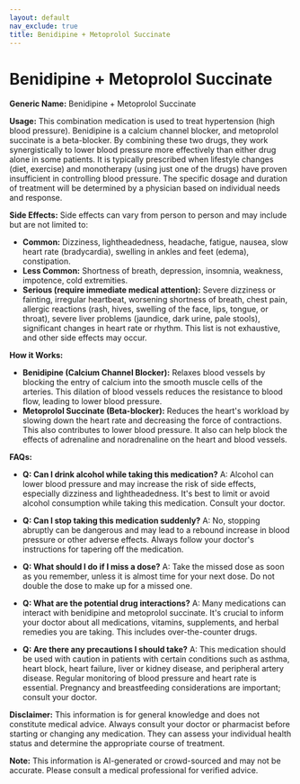```yaml
---
layout: default
nav_exclude: true
title: Benidipine + Metoprolol Succinate
---
```


# Benidipine + Metoprolol Succinate

**Generic Name:** Benidipine + Metoprolol Succinate

**Usage:** This combination medication is used to treat hypertension (high blood pressure).  Benidipine is a calcium channel blocker, and metoprolol succinate is a beta-blocker.  By combining these two drugs, they work synergistically to lower blood pressure more effectively than either drug alone in some patients.  It is typically prescribed when lifestyle changes (diet, exercise) and monotherapy (using just one of the drugs) have proven insufficient in controlling blood pressure.  The specific dosage and duration of treatment will be determined by a physician based on individual needs and response.


**Side Effects:**  Side effects can vary from person to person and may include but are not limited to:

* **Common:** Dizziness, lightheadedness, headache, fatigue, nausea, slow heart rate (bradycardia), swelling in ankles and feet (edema), constipation.
* **Less Common:**  Shortness of breath, depression, insomnia, weakness, impotence, cold extremities.
* **Serious (require immediate medical attention):**  Severe dizziness or fainting, irregular heartbeat, worsening shortness of breath, chest pain, allergic reactions (rash, hives, swelling of the face, lips, tongue, or throat), severe liver problems (jaundice, dark urine, pale stools), significant changes in heart rate or rhythm.  This list is not exhaustive, and other side effects may occur.

**How it Works:**

* **Benidipine (Calcium Channel Blocker):**  Relaxes blood vessels by blocking the entry of calcium into the smooth muscle cells of the arteries.  This dilation of blood vessels reduces the resistance to blood flow, leading to lower blood pressure.
* **Metoprolol Succinate (Beta-blocker):**  Reduces the heart's workload by slowing down the heart rate and decreasing the force of contractions.  This also contributes to lower blood pressure.  It also can help block the effects of adrenaline and noradrenaline on the heart and blood vessels.


**FAQs:**

* **Q: Can I drink alcohol while taking this medication?**  A:  Alcohol can lower blood pressure and may increase the risk of side effects, especially dizziness and lightheadedness.  It's best to limit or avoid alcohol consumption while taking this medication.  Consult your doctor.

* **Q: Can I stop taking this medication suddenly?** A: No, stopping abruptly can be dangerous and may lead to a rebound increase in blood pressure or other adverse effects.  Always follow your doctor's instructions for tapering off the medication.

* **Q: What should I do if I miss a dose?** A: Take the missed dose as soon as you remember, unless it is almost time for your next dose.  Do not double the dose to make up for a missed one.

* **Q: What are the potential drug interactions?** A: Many medications can interact with benidipine and metoprolol succinate.  It's crucial to inform your doctor about all medications, vitamins, supplements, and herbal remedies you are taking.  This includes over-the-counter drugs.

* **Q:  Are there any precautions I should take?** A:  This medication should be used with caution in patients with certain conditions such as asthma, heart block, heart failure, liver or kidney disease, and peripheral artery disease.  Regular monitoring of blood pressure and heart rate is essential.  Pregnancy and breastfeeding considerations are important; consult your doctor.


**Disclaimer:** This information is for general knowledge and does not constitute medical advice.  Always consult your doctor or pharmacist before starting or changing any medication.  They can assess your individual health status and determine the appropriate course of treatment.


**Note:** This information is AI-generated or crowd-sourced and may not be accurate. Please consult a medical professional for verified advice.